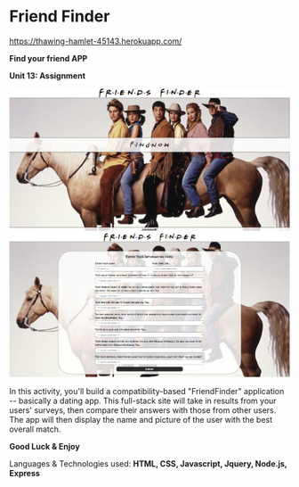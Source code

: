# Friend Finder

https://thawing-hamlet-45143.herokuapp.com/

**Find your friend APP**

**Unit 13: Assignment**

![](app/public/img/screen1.jpg)
![](app/public/img/screen2.jpg)

In this activity, you'll build a compatibility-based "FriendFinder" application -- basically a dating app. This full-stack site will take in results from your users' surveys, then compare their answers with those from other users. The app will then display the name and picture of the user with the best overall match.

**Good Luck & Enjoy**

Languages & Technologies used:
**HTML, CSS, Javascript, Jquery, Node.js, Express** 

